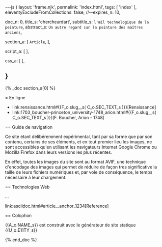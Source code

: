 ---js
{
  layout:    'frame.njk',
  permalink: 'index.html',
  tags:      [ 'index' ],
  eleventyExcludeFromCollections: false,
  //--expires_n: 10,


  doc_n:      0,
  title_s:    'chercheurdart',
  subtitle_s: `l'œil technologique de la peinture`,
  abstract_s: `Un autre regard sur la peinture des maîtres anciens`,

  section_a:
  [
    `Article`,
  ],

  script_a:
  [
  ],

  css_a:
  [
  ],

}
---
{% _doc section_a[0] %}

= En ligne

*  link:renaissance.html#{{F_o.slug__s( C_o.SEC_TEXT_s )}}[Renaissance]
*  link:1703_boucher-princeton_university-1748_arion.html#{{F_o.slug__s( C_o.SEC_TEXT_s )}}[F. Boucher, Arion - 1748]

== Guide de navigation

Ce site étant délibéremment expérimental, tant par sa forme que par son contenu, certains de ses éléments, et en tout premier lieu les images, ne sont accessibles qu'en utilisant les navigateurs Internet Google Chrome ou Mozilla Firefox dans leurs versions les plus récentes.

En effet, toutes les images du site sont au format AVIF, une technique d'encodage des images qui permet de réduire de façon très significative la taille de leurs fichiers numériques et, par voie de conséquence, le temps nécessaire à leur chargement.

== Technologies Web

...

link:asciidoc.html#article__anchor_1234[Reference]


== Colophon

{{A_o.NAME_s}} est construit avec le générateur de site statique  {{U_o.E11TY_s}}

{% end_doc %}
